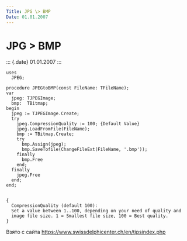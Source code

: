 ```yaml
---
Title: JPG \> BMP
Date: 01.01.2007
---
```



JPG \> BMP
==========

::: {.date}
01.01.2007
:::

    uses 
      JPEG; 
     
    procedure JPEGtoBMP(const FileName: TFileName); 
    var 
      jpeg: TJPEGImage; 
      bmp:  TBitmap; 
    begin 
      jpeg := TJPEGImage.Create; 
      try 
        jpeg.CompressionQuality := 100; {Default Value} 
        jpeg.LoadFromFile(FileName); 
        bmp := TBitmap.Create; 
        try 
          bmp.Assign(jpeg); 
          bmp.SaveTofile(ChangeFileExt(FileName, '.bmp')); 
        finally 
          bmp.Free 
        end; 
      finally 
        jpeg.Free 
      end; 
    end; 
     
     
    { 
      CompressionQuality (default 100): 
      Set a value between 1..100, depending on your need of quality and 
      image file size. 1 = Smallest file size, 100 = Best quality. 
    } 

Взято с сайта <https://www.swissdelphicenter.ch/en/tipsindex.php>
